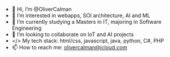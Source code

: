 - 👋 Hi, I’m @OliverCalman
- 👀 I’m interested in webapps, SOI architecture, AI and ML
- 🌱 I’m currently studying a Masters in IT, majoring in Software Engineering
- 💞️ I’m looking to collaborate on IoT and AI projects
- </> My tech stack: html/css, javascript, java, python, C#, PHP
- 📫 How to reach me: olivercalman@icloud.com
